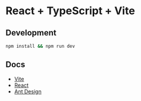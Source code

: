 # React + TypeScript + Vite

## Development

```bash
npm install && npm run dev
```

## Docs

- [Vite](https://vitejs.dev/)
- [React](https://react.dev/)
- [Ant Design](https://ant.design/)